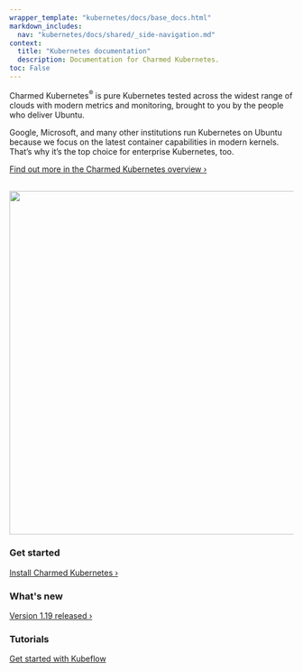 ```yaml
---
wrapper_template: "kubernetes/docs/base_docs.html"
markdown_includes:
  nav: "kubernetes/docs/shared/_side-navigation.md"
context:
  title: "Kubernetes documentation"
  description: Documentation for Charmed Kubernetes.
toc: False
---
```


 Charmed Kubernetes<sup>&reg;</sup> is pure Kubernetes tested across the widest range of clouds with modern metrics and monitoring, brought to you by the people who deliver Ubuntu.

Google, Microsoft, and many other institutions run Kubernetes on Ubuntu because we focus on the latest container capabilities in modern kernels. That’s why it’s the top choice for enterprise Kubernetes, too.

[Find out more in the Charmed Kubernetes overview&nbsp;&rsaquo;](/kubernetes/docs/overview)

<img src="https://assets.ubuntu.com/v1/843c77b6-juju-at-a-glace.svg" width="608" alt="" style="margin-top: 1rem;">

<div class="p-strip is-shallow">
  <div class="row p-divider">
    <div class="col-4 p-divider__block">
      <h3>Get started</h3>
      <p><a href="/kubernetes/docs/quickstart">Install Charmed Kubernetes&nbsp;&rsaquo;</a></p>
    </div>
    <div class="col-4 p-divider__block">
      <h3>What's new</h3>
      <p><a href="/kubernetes/docs/release-notes">Version 1.19 released&nbsp;&rsaquo;</a></p>
    </div>
    <div class="col-4 p-divider__block">
      <h3>Tutorials</h3>
      <p><a class="p-link--external" href="/tutorials/get-started-kubeflow#0">Get started with Kubeflow</a></p>
    </div>
  </div>
</div>
